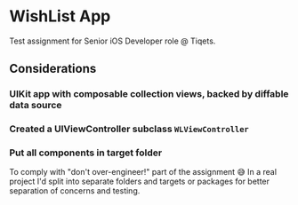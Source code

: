# WishList App
Test assignment for Senior iOS Developer role @ Tiqets.

## Considerations

### UIKit app with composable collection views, backed by diffable data source

### Created a UIViewController subclass `WLViewController`

### Put all components in target folder

To comply with "don't over-engineer!" part of the assignment 😅 In a real project I'd split into separate folders and targets or packages for better separation of concerns and testing.
